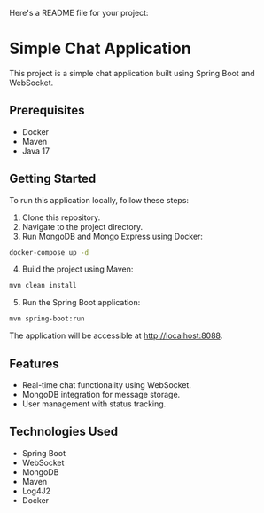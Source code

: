 Here's a README file for your project:


# Simple Chat Application

This project is a simple chat application built using Spring Boot and WebSocket.

## Prerequisites

- Docker
- Maven
- Java 17

## Getting Started

To run this application locally, follow these steps:

1. Clone this repository.
2. Navigate to the project directory.
3. Run MongoDB and Mongo Express using Docker:

```bash
docker-compose up -d
```

4. Build the project using Maven:

```bash
mvn clean install
```

5. Run the Spring Boot application:

```bash
mvn spring-boot:run
```

The application will be accessible at [http://localhost:8088](http://localhost:8088).

## Features

- Real-time chat functionality using WebSocket.
- MongoDB integration for message storage.
- User management with status tracking.

## Technologies Used

- Spring Boot
- WebSocket
- MongoDB
- Maven
- Log4J2
- Docker


